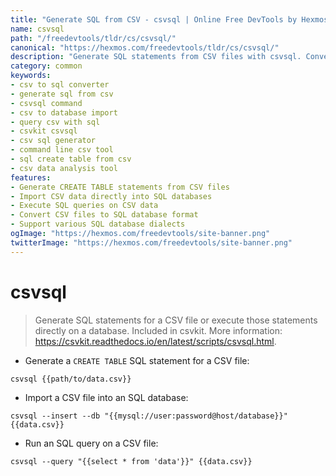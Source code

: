 ```yaml
---
title: "Generate SQL from CSV - csvsql | Online Free DevTools by Hexmos"
name: csvsql
path: "/freedevtools/tldr/cs/csvsql/"
canonical: "https://hexmos.com/freedevtools/tldr/cs/csvsql/"
description: "Generate SQL statements from CSV files with csvsql. Convert CSV data to SQL, import into databases, and run queries directly. Free online tool, no registration required."
category: common
keywords:
- csv to sql converter
- generate sql from csv
- csvsql command
- csv to database import
- query csv with sql
- csvkit csvsql
- csv sql generator
- command line csv tool
- sql create table from csv
- csv data analysis tool
features:
- Generate CREATE TABLE statements from CSV files
- Import CSV data directly into SQL databases
- Execute SQL queries on CSV data
- Convert CSV files to SQL database format
- Support various SQL database dialects
ogImage: "https://hexmos.com/freedevtools/site-banner.png"
twitterImage: "https://hexmos.com/freedevtools/site-banner.png"
---
```


# csvsql

> Generate SQL statements for a CSV file or execute those statements directly on a database.
> Included in csvkit.
> More information: <https://csvkit.readthedocs.io/en/latest/scripts/csvsql.html>.

- Generate a `CREATE TABLE` SQL statement for a CSV file:

`csvsql {{path/to/data.csv}}`

- Import a CSV file into an SQL database:

`csvsql --insert --db "{{mysql://user:password@host/database}}" {{data.csv}}`

- Run an SQL query on a CSV file:

`csvsql --query "{{select * from 'data'}}" {{data.csv}}`

